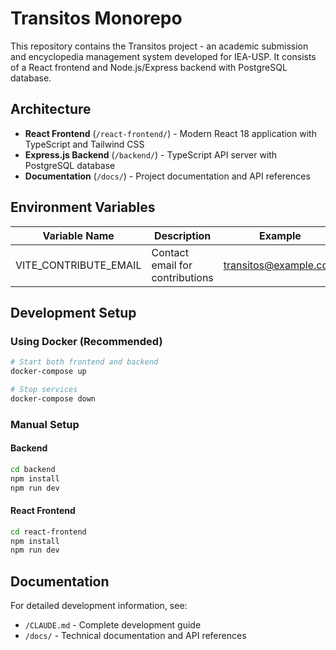 # Transitos Monorepo

This repository contains the Transitos project - an academic submission and encyclopedia management system developed for IEA-USP. It consists of a React frontend and Node.js/Express backend with PostgreSQL database.

## Architecture

- **React Frontend** (`/react-frontend/`) - Modern React 18 application with TypeScript and Tailwind CSS
- **Express.js Backend** (`/backend/`) - TypeScript API server with PostgreSQL database
- **Documentation** (`/docs/`) - Project documentation and API references

## Environment Variables

| Variable Name | Description | Example |
| ------------- | ----------- | ------- |
| VITE_CONTRIBUTE_EMAIL | Contact email for contributions | transitos@example.com |

## Development Setup

### Using Docker (Recommended)

```bash
# Start both frontend and backend
docker-compose up

# Stop services  
docker-compose down
```

### Manual Setup

#### Backend
```bash
cd backend
npm install
npm run dev
```

#### React Frontend
```bash
cd react-frontend
npm install
npm run dev
```

## Documentation

For detailed development information, see:
- `/CLAUDE.md` - Complete development guide
- `/docs/` - Technical documentation and API references
